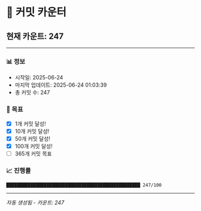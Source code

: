 # 🔢 커밋 카운터

## 현재 카운트: 247

---

### 📊 정보
- 시작일: 2025-06-24
- 마지막 업데이트: 2025-06-24 01:03:39
- 총 커밋 수: 247

### 🎯 목표
- [x] 1개 커밋 달성!
- [x] 10개 커밋 달성!
- [x] 50개 커밋 달성!
- [x] 100개 커밋 달성!
- [ ] 365개 커밋 목표

### 📈 진행률
```
██████████████████████████████████████████████████ 247/100
```

---
*자동 생성됨 - 카운트: 247*
